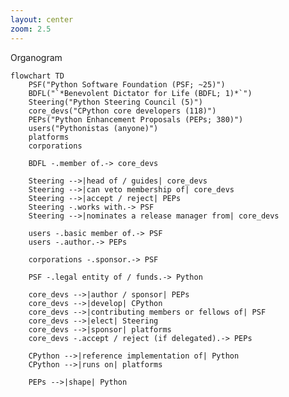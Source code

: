 ```yaml
---
layout: center
zoom: 2.5
---
```


Organogram

```mermaid
flowchart TD
    PSF("Python Software Foundation (PSF; ~25)")
    BDFL("`*Benevolent Dictator for Life (BDFL; 1)*`")
    Steering("Python Steering Council (5)")
    core_devs("CPython core developers (118)")
    PEPs("Python Enhancement Proposals (PEPs; 380)")
    users("Pythonistas (anyone)")
    platforms
    corporations

    BDFL -.member of.-> core_devs

    Steering -->|head of / guides| core_devs
    Steering -->|can veto membership of| core_devs
    Steering -->|accept / reject| PEPs
    Steering -.works with.-> PSF
    Steering -->|nominates a release manager from| core_devs

    users -.basic member of.-> PSF
    users -.author.-> PEPs

    corporations -.sponsor.-> PSF
    
    PSF -.legal entity of / funds.-> Python

    core_devs -->|author / sponsor| PEPs
    core_devs -->|develop| CPython
    core_devs -->|contributing members or fellows of| PSF
    core_devs -->|elect| Steering
    core_devs -->|sponsor| platforms
    core_devs -.accept / reject (if delegated).-> PEPs
    
    CPython -->|reference implementation of| Python
    CPython -->|runs on| platforms
    
    PEPs -->|shape| Python
```

<!--
- BDFL
    - josagos zsarnok (lesson 8: governance)
    - often delegates
    - now: emeritus & hierarchikus zsarnoksag & konszenzus alapu demokracia
- PSF
    - supports / oversees everything
        - hosting
- Zero-Clause BSD license
-->